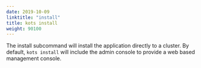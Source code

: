 ```yaml
---
date: 2019-10-09
linktitle: "install"
title: kots install
weight: 90100
---
```


The install subcommand will install the application directly to a cluster. By default, `kots install` will include the admin console to provide a web based management console.
